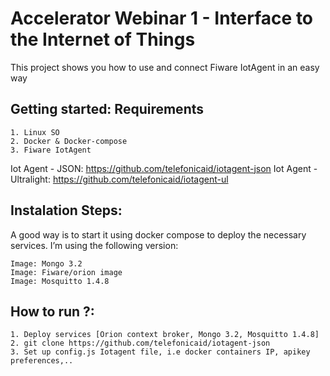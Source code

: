 # Accelerator Webinar 1 - Interface to the Internet of Things
This project shows you how to use and connect Fiware IotAgent in an easy way

## Getting started: Requirements
```
1. Linux SO
2. Docker & Docker-compose
3. Fiware IotAgent
```
Iot Agent - JSON: https://github.com/telefonicaid/iotagent-json
Iot Agent - Ultralight: https://github.com/telefonicaid/iotagent-ul

## Instalation Steps:
A good way is to start it using docker compose to deploy the necessary services. I’m using the following version:

    Image: Mongo 3.2
    Image: Fiware/orion image
    Image: Mosquitto 1.4.8

## How to run ?:
```
1. Deploy services [Orion context broker, Mongo 3.2, Mosquitto 1.4.8]
2. git clone https://github.com/telefonicaid/iotagent-json
3. Set up config.js Iotagent file, i.e docker containers IP, apikey preferences,..

```
